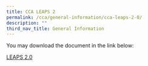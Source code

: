 ```yaml
---
title: CCA LEAPS 2
permalink: /cca/general-information/cca-leaps-2-0/
description: ""
third_nav_title: General Information
---
```

You may download the document in the link below:

[LEAPS 2.0](/files/LEAPS%202.pdf)